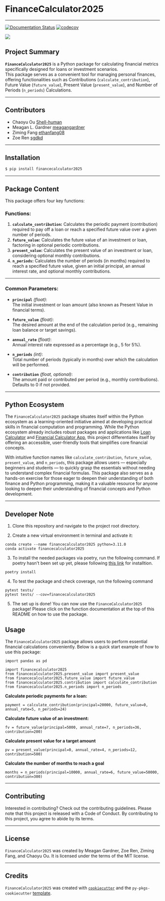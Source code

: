 # **FinanceCalculator2025**

------------------------------------------------------------------------
[![Documentation Status](https://readthedocs.org/projects/financecalculator/badge/?version=latest)](https://financecalculator.readthedocs.io/en/latest/?badge=latest)
[![codecov](https://codecov.io/gh/UBC-MDS/FinanceCalculator2025/graph/badge.svg?token=n9iRr2joRS)](https://codecov.io/gh/UBC-MDS/FinanceCalculator2025)

<img src="https://github.com/UBC-MDS/FinanceCalculator2025/blob/main/img/finance-calculator-200px.png?raw=true">

## Project Summary

**`FinanceCalculator2025`** is a Python package for calculating financial metrics specifically designed for loans or investment scenarios.\
This package serves as a convenient tool for managing personal finances, offering functionalities such as Contributions (`calculate_contribution`), Future Value (`future_value`), Present Value (`present_value`), and Number of Periods (`n_periods`) Calculations.

------------------------------------------------------------------------

## Contributors

-   Chaoyu Ou [Shell-human](https://github.com/Shell-human)
-   Meagan L. Gardner [meagangardner](https://github.com/meagangardner)
-   Ziming Fang [ethanfang08](https://github.com/ethanfang08)
-   Zoe Ren [sgdkd](https://github.com/sgdkd)

------------------------------------------------------------------------

## Installation

``` bash
$ pip install financecalculator2025
```

------------------------------------------------------------------------

## Package Content

This package offers four key functions:

### **Functions:**

1.  **`calculate_contribution`:** Calculates the periodic payment (contribution) required to pay off a loan or reach a specified future value over a given number of periods.
2.  **`future_value`:** Calculates the future value of an investment or loan, factoring in optional periodic contributions.
3.  **`present_value`:** Calculates the present value of an investment or loan, considering optional monthly contributions.
4.  **`n_periods`:** Calculates the number of periods (in months) required to reach a specified future value, given an initial principal, an annual interest rate, and optional monthly contributions.

------------------------------------------------------------------------

### **Common Parameters:**

-   **`principal`** *(float)*:\
    The initial investment or loan amount (also known as Present Value in financial terms).

-   **`future_value`** *(float)*:\
    The desired amount at the end of the calculation period (e.g., remaining loan balance or target savings).

-   **`annual_rate`** *(float)*:\
    Annual interest rate expressed as a percentage (e.g., 5 for 5%).

-   **`n_periods`** *(int)*:\
    Total number of periods (typically in months) over which the calculation will be performed.

-   **`contribution`** *(float, optional)*:\
    The amount paid or contributed per period (e.g., monthly contributions). Defaults to 0 if not provided.

------------------------------------------------------------------------

## Python Ecosystem

The `FinanceCalculator2025` package situates itself within the Python ecosystem as a learning-oriented initiative aimed at developing practical skills in financial computation and programming. While the Python ecosystem already includes robust packages and applications like [Loan Calculator](https://github.com/yanomateus/loan-calculator) and [Financial Calculator App](https://github.com/dilumdesilva/Financial-Calculator-App), this project differentiates itself by offering an accessible, user-friendly tools that simplifies core financial concepts.   
  
With intuitive function names like `calculate_contribution`, `future_value`, `present_value`, and `n_periods`, this package allows users — especially beginners and students — to quickly grasp the essentials without needing to understand complex financial formulas. This package also serves as a hands-on exercise for those eager to deepen their understanding of both finance and Python programming, making it a valuable resource for anyone looking to deepen their understanding of financial concepts and Python development.

------------------------------------------------------------------------

## Developer Note
1. Clone this repository and navigate to the project root directory.

2. Create a new virtual environment in terminal and activate it:
```
conda create --name financecalculator2025 python=3.11.0
conda activate financecalculator2025
```

3. To install the needed packages via poetry, run the following command. If poetry hasn't been set up yet, please following [this link](https://python-poetry.org/docs/) for installtion.
```
poetry install
```
4. To test the package and check coverage, run the following command
```
pytest tests/
pytest tests/ --cov=financecalculator2025
```
5. The set up is done! You can now use the `FinanceCalculator2025` package! Please click on the function documentation at the top of this README on how to use the package.


## Usage

The `FinanceCalculator2025` package allows users to perform essential financial calculations conveniently. Below is a quick start example of how to use this package:

```
import pandas as pd

import financecalculator2025
from financecalculator2025.present_value import present_value
from financecalculator2025.future_value import future_value
from financecalculator2025.contribution import calculate_contribution
from financecalculator2025.n_periods import n_periods
```

**Calculate periodic payments for a loan:**
```
payment = calculate_contribution(principal=20000, future_value=0, annual_rate=5, n_periods=24)
```

**Calculate future value of an investment:**
```
fv = future_value(principal=5000, annual_rate=7, n_periods=36, contribution=200)
```

**Calculate present value for a target amount**
```
pv = present_value(principal=0, annual_rate=4, n_periods=12, contribution=500)
```

**Calculate the number of months to reach a goal**
```
months = n_periods(principal=10000, annual_rate=6, future_value=50000, contribution=300)
```

------------------------------------------------------------------------

## Contributing

Interested in contributing? Check out the contributing guidelines. Please note that this project is released with a Code of Conduct. By contributing to this project, you agree to abide by its terms.

------------------------------------------------------------------------

## License

`FinanceCalculator2025` was created by Meagan Gardner, Zoe Ren, Ziming Fang, and Chaoyu Ou. It is licensed under the terms of the MIT license.

------------------------------------------------------------------------

## Credits

`FinanceCalculator2025` was created with [`cookiecutter`](https://cookiecutter.readthedocs.io/en/latest/) and the `py-pkgs-cookiecutter` [template](https://github.com/py-pkgs/py-pkgs-cookiecutter).
